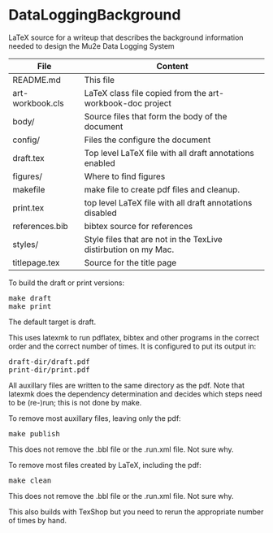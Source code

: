 # DataLoggingBackground
LaTeX source for a writeup that describes the background information needed to design the Mu2e Data Logging System

| File             | Content |
| --- | --- |
| README.md        | This file |
| art-workbook.cls | LaTeX class file copied from the art-workbook-doc project |
| body/            | Source files that form the body of the document |
| config/          | Files the configure the document  |
| draft.tex        | Top level LaTeX file with all draft annotations enabled  |
| figures/         | Where to find figures  |
| makefile         | make file to create pdf files and cleanup.  |
| print.tex        | top level LaTeX file with all draft annotations disabled  |
| references.bib   | bibtex source for references |
| styles/          | Style files that are not in the TexLive distirbution on my Mac.  |
| titlepage.tex    | Source for the title page

To build the draft or print versions:
<pre>
make draft
make print
</pre>
The default target is draft.

This uses latexmk to run pdflatex, bibtex and other programs in the correct order
and the correct number of times.
It is configured to put its output in:
<pre>
draft-dir/draft.pdf
print-dir/print.pdf
</pre>
All auxillary files are written to the same directory as the pdf.
Note that latexmk does the dependency determination and decides
which steps need to be (re-)run;
this is not done by make.


To remove most auxillary files, leaving only the pdf:
<pre>
make publish
</pre>
This does not remove the .bbl file or the .run.xml file.  Not sure why.

To remove most files created by LaTeX, including the pdf:
<pre>
make clean
</pre>
This does not remove the .bbl file or the .run.xml file.  Not sure why.

This also builds with TexShop but you need to rerun the appropriate number of times by hand.


